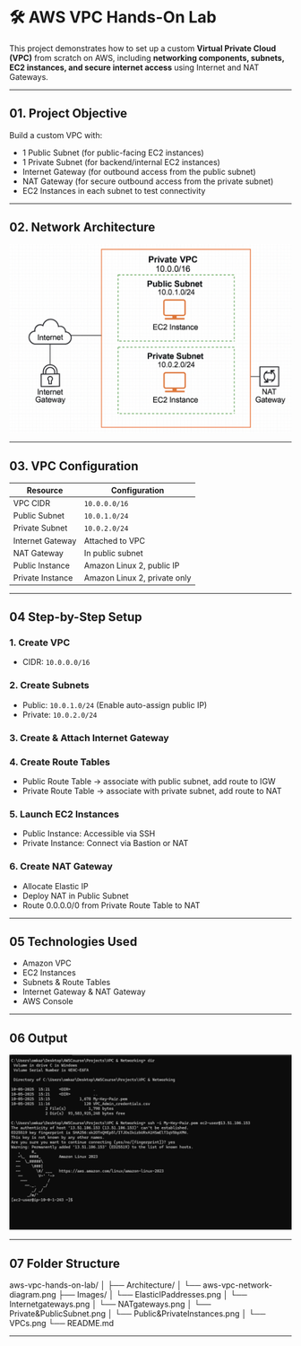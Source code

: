 # 🛠️ AWS VPC Hands-On Lab

This project demonstrates how to set up a custom **Virtual Private Cloud (VPC)** from scratch on AWS, including **networking components, subnets, EC2 instances, and secure internet access** using Internet and NAT Gateways.

---

## 01. Project Objective

Build a custom VPC with:
-  1 Public Subnet (for public-facing EC2 instances)
-  1 Private Subnet (for backend/internal EC2 instances)
-  Internet Gateway (for outbound access from the public subnet)
-  NAT Gateway (for secure outbound access from the private subnet)
-  EC2 Instances in each subnet to test connectivity

---

## 02. Network Architecture

![VPC Network Diagram](Architercture/aws-vpc-network-diagram.png)

---

## 03. VPC Configuration

| Resource           | Configuration                |
|--------------------|------------------------------|
| VPC CIDR           | `10.0.0.0/16`                |
| Public Subnet      | `10.0.1.0/24`                |
| Private Subnet     | `10.0.2.0/24`                |
| Internet Gateway   | Attached to VPC              |
| NAT Gateway        | In public subnet             |
| Public Instance    | Amazon Linux 2, public IP    |
| Private Instance   | Amazon Linux 2, private only |

---

## 04 Step-by-Step Setup

### 1. **Create VPC**
- CIDR: `10.0.0.0/16`

### 2. **Create Subnets**
- Public: `10.0.1.0/24` (Enable auto-assign public IP)
- Private: `10.0.2.0/24`

### 3. **Create & Attach Internet Gateway**

### 4. **Create Route Tables**
- Public Route Table → associate with public subnet, add route to IGW
- Private Route Table → associate with private subnet, add route to NAT

### 5. **Launch EC2 Instances**
- Public Instance: Accessible via SSH
- Private Instance: Connect via Bastion or NAT

### 6. **Create NAT Gateway**
- Allocate Elastic IP
- Deploy NAT in Public Subnet
- Route 0.0.0.0/0 from Private Route Table to NAT

---

## 05 Technologies Used

- Amazon VPC
- EC2 Instances
- Subnets & Route Tables
- Internet Gateway & NAT Gateway
- AWS Console

---

## 06 Output

![VPC Network Diagram](Images/output.png)

---

## 07 Folder Structure

aws-vpc-hands-on-lab/
│
├── Architecture/
│ └── aws-vpc-network-diagram.png
├── Images/
│ └── ElasticIPaddresses.png
│ └── Internetgateways.png
│ └── NATgateways.png
│ └── Private&PublicSubnet.png
│ └── Public&PrivateInstances.png
│ └── VPCs.png
└── README.md

---
